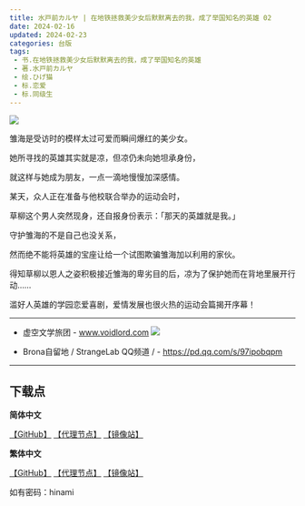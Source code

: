 ```yaml
---
title: 水戸前カルヤ | 在地铁拯救美少女后默默离去的我，成了举国知名的英雄 02
date: 2024-02-16
updated: 2024-02-23
categories: 台版
tags: 
 - 书.在地铁拯救美少女后默默离去的我，成了举国知名的英雄
 - 著.水戸前カルヤ
 - 绘.ひげ猫
 - 标.恋爱
 - 标.同级生
---
```


![](https://qqq.gtimg.cn/music/photo_new/T053M0010013tHIY1P3RjT.jpg)

雏海是受访时的模样太过可爱而瞬间爆红的美少女。

她所寻找的英雄其实就是凉，但凉仍未向她坦承身份，

就这样与她成为朋友，一点一滴地慢慢加深感情。



某天，众人正在准备与他校联合举办的运动会时，

草柳这个男人突然现身，还自报身份表示：「那天的英雄就是我。」

守护雏海的不是自己也没关系，

然而绝不能将英雄的宝座让给一个试图欺骗雏海加以利用的家伙。

得知草柳以恩人之姿积极接近雏海的卑劣目的后，凉为了保护她而在背地里展开行动……



滥好人英雄的学园恋爱喜剧，爱情发展也很火热的运动会篇揭开序幕！

---

- 虚空文学旅团 -
www.voidlord.com
![](https://jsd.cdn.zzko.cn/gh/Minami926494/EPUB-COVER@main/logo.webp)

- Brona自留地 / StrangeLab QQ频道 / -
https://pd.qq.com/s/97ipobqpm

---

## 下载点

**简体中文**

[【GitHub】](https://raw.githubusercontent.com/qtqtEricChiu/LightSnacks/master/pages/source/24/02/23/hinami/%5B%E6%B0%B4%E6%88%B8%E5%89%8D%E3%82%AB%E3%83%AB%E3%83%A4%5D.%E5%9C%A8%E5%9C%B0%E9%93%81%E6%8B%AF%E6%95%91%E7%BE%8E%E5%B0%91%E5%A5%B3%E5%90%8E%E9%BB%98%E9%BB%98%E7%A6%BB%E5%8E%BB%E7%9A%84%E6%88%91%EF%BC%8C%E6%88%90%E4%BA%86%E4%B8%BE%E5%9B%BD%E7%9F%A5%E5%90%8D%E7%9A%84%E8%8B%B1%E9%9B%84%E3%80%82.02.epub) [【代理节点】](https://mirror.ghproxy.com/https://github.com/qtqtEricChiu/LightSnacks/raw/master/pages/source/24/02/23/hinami/%5B%E6%B0%B4%E6%88%B8%E5%89%8D%E3%82%AB%E3%83%AB%E3%83%A4%5D.%E5%9C%A8%E5%9C%B0%E9%93%81%E6%8B%AF%E6%95%91%E7%BE%8E%E5%B0%91%E5%A5%B3%E5%90%8E%E9%BB%98%E9%BB%98%E7%A6%BB%E5%8E%BB%E7%9A%84%E6%88%91%EF%BC%8C%E6%88%90%E4%BA%86%E4%B8%BE%E5%9B%BD%E7%9F%A5%E5%90%8D%E7%9A%84%E8%8B%B1%E9%9B%84%E3%80%82.02.epub) [【镜像站】](https://hub.nuaa.cf/qtqtEricChiu/LightSnacks/raw/master/pages/source/24/02/23/hinami/%5B%E6%B0%B4%E6%88%B8%E5%89%8D%E3%82%AB%E3%83%AB%E3%83%A4%5D.%E5%9C%A8%E5%9C%B0%E9%93%81%E6%8B%AF%E6%95%91%E7%BE%8E%E5%B0%91%E5%A5%B3%E5%90%8E%E9%BB%98%E9%BB%98%E7%A6%BB%E5%8E%BB%E7%9A%84%E6%88%91%EF%BC%8C%E6%88%90%E4%BA%86%E4%B8%BE%E5%9B%BD%E7%9F%A5%E5%90%8D%E7%9A%84%E8%8B%B1%E9%9B%84%E3%80%82.02.epub)

**繁体中文**

[【GitHub】](https://raw.githubusercontent.com/qtqtEricChiu/LightSnacks/master/pages/source/24/02/23/hinami/[%E6%B0%B4%E6%88%B8%E5%89%8D%E3%82%AB%E3%83%AB%E3%83%A4].%E5%9C%A8%E5%9C%B0%E9%90%B5%E6%8B%AF%E6%95%91%E7%BE%8E%E5%B0%91%E5%A5%B3%E5%BE%8C%E9%BB%98%E9%BB%98%E9%9B%A2%E5%8E%BB%E7%9A%84%E6%88%91%EF%BC%8C%E6%88%90%E4%BA%86%E8%88%89%E5%9C%8B%E7%9F%A5%E5%90%8D%E7%9A%84%E8%8B%B1%E9%9B%84%E3%80%82.02.epub) [【代理节点】](https://mirror.ghproxy.com/https://github.com/qtqtEricChiu/LightSnacks/raw/master/pages/source/24/02/23/hinami/[%E6%B0%B4%E6%88%B8%E5%89%8D%E3%82%AB%E3%83%AB%E3%83%A4].%E5%9C%A8%E5%9C%B0%E9%90%B5%E6%8B%AF%E6%95%91%E7%BE%8E%E5%B0%91%E5%A5%B3%E5%BE%8C%E9%BB%98%E9%BB%98%E9%9B%A2%E5%8E%BB%E7%9A%84%E6%88%91%EF%BC%8C%E6%88%90%E4%BA%86%E8%88%89%E5%9C%8B%E7%9F%A5%E5%90%8D%E7%9A%84%E8%8B%B1%E9%9B%84%E3%80%82.02.epub) [【镜像站】](https://hub.nuaa.cf/qtqtEricChiu/LightSnacks/raw/master/pages/source/24/02/23/hinami/[%E6%B0%B4%E6%88%B8%E5%89%8D%E3%82%AB%E3%83%AB%E3%83%A4].%E5%9C%A8%E5%9C%B0%E9%90%B5%E6%8B%AF%E6%95%91%E7%BE%8E%E5%B0%91%E5%A5%B3%E5%BE%8C%E9%BB%98%E9%BB%98%E9%9B%A2%E5%8E%BB%E7%9A%84%E6%88%91%EF%BC%8C%E6%88%90%E4%BA%86%E8%88%89%E5%9C%8B%E7%9F%A5%E5%90%8D%E7%9A%84%E8%8B%B1%E9%9B%84%E3%80%82.02.epub)

如有密码：hinami